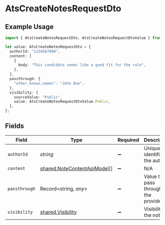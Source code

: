 # AtsCreateNotesRequestDto

## Example Usage

```typescript
import { AtsCreateNotesRequestDto, AtsCreateNotesRequestDtoValue } from "@stackone/stackone-client-ts/sdk/models/shared";

let value: AtsCreateNotesRequestDto = {
  authorId: "1234567890",
  content: [
    {
      body: "This candidate seems like a good fit for the role",
    },
  ],
  passthrough: {
    "other_known_names": "John Doe",
  },
  visibility: {
    sourceValue: "Public",
    value: AtsCreateNotesRequestDtoValue.Public,
  },
};
```

## Fields

| Field                                                                             | Type                                                                              | Required                                                                          | Description                                                                       | Example                                                                           |
| --------------------------------------------------------------------------------- | --------------------------------------------------------------------------------- | --------------------------------------------------------------------------------- | --------------------------------------------------------------------------------- | --------------------------------------------------------------------------------- |
| `authorId`                                                                        | *string*                                                                          | :heavy_minus_sign:                                                                | Unique identifier of the author                                                   | 1234567890                                                                        |
| `content`                                                                         | [shared.NoteContentApiModel](../../../sdk/models/shared/notecontentapimodel.md)[] | :heavy_minus_sign:                                                                | N/A                                                                               |                                                                                   |
| `passthrough`                                                                     | Record<string, *any*>                                                             | :heavy_minus_sign:                                                                | Value to pass through to the provider                                             | {<br/>"other_known_names": "John Doe"<br/>}                                       |
| `visibility`                                                                      | [shared.Visibility](../../../sdk/models/shared/visibility.md)                     | :heavy_minus_sign:                                                                | Visibility of the note                                                            | public                                                                            |